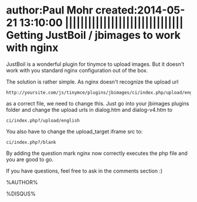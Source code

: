 author:Paul Mohr
created:2014-05-21 13:10:00
|||||||||||||||||||||||||||||||
Getting JustBoil / jbimages to work with nginx
==============================================

JustBoil is a wonderful plugin for tinymce to upload images. But it doesn't work with you standard nginx configuration out of the box.

The solution is rather simple. As nginx doesn't recognize the upload url 

    http://yoursite.com/js/tinymce/plugins/jbimages/ci/index.php/upload/english

as a correct file, we need to change this. Just go into your jbimages plugins folder and change the upload urls in dialog.htm and dialog-v4.htm to 

    ci/index.php?/upload/english

You also have to change the upload_target iframe src to:

    ci/index.php?/blank

By adding the question mark nginx now correctly executes the php file and you are good to go.

If you have questions, feel free to ask in the comments section :)

%AUTHOR%

%DISQUS%